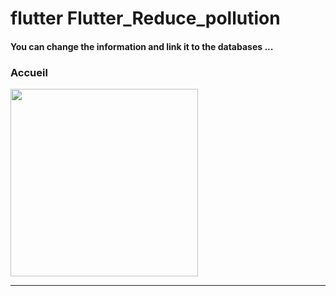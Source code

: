 <h1> flutter Flutter_Reduce_pollution </h1>















<h4> You can change the information and link it to the databases ...</h4>
<h3>Accueil</h3> 
<img src="https://github.com/abenkoula71/flutter-nikz-app-D/blob/main/Screenshot_1642772981.png" width="300" /> 

<hr>
